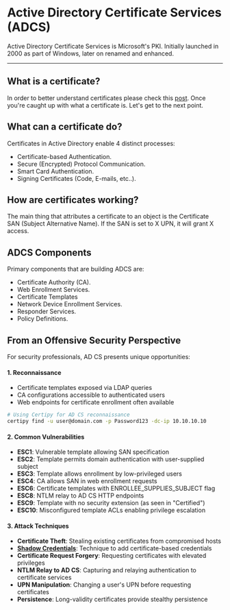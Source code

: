 # Active Directory Certificate Services (ADCS)

Active Directory Certificate Services is Microsoft's PKI. Initially launched in 2000 as part of Windows, later on renamed and enhanced.

***

## What is a certificate?

In order to better understand certificates please check this [post](../../../digital-trust/from-couriers-to-certificates-the-remarkable-history-of-digital-trust.md#how-can-i-trust-this-key). Once you're caught up with what a certificate is. Let's get to the next point.

## What can a certificate do?

Certificates in Active Directory enable 4 distinct processes:

* Certificate-based Authentication.
* Secure (Encrypted) Protocol Communication.
* Smart Card Authentication.
* Signing Certificates (Code, E-mails, etc..).

## How are certificates working?

The main thing that attributes a certificate to an object is the Certificate SAN (Subject Alternative Name). If the SAN is set to X UPN, it will grant X access.

## ADCS Components

Primary components that are building ADCS are:

* Certificate Authority (CA).
* Web Enrollment Services.
* Certificate Templates
* Network Device Enrollment Services.
* Responder Services.
* Policy Definitions.

## From an Offensive Security Perspective

For security professionals, AD CS presents unique opportunities:

#### 1. Reconnaissance

* Certificate templates exposed via LDAP queries
* CA configurations accessible to authenticated users
* Web endpoints for certificate enrollment often available

```bash
# Using Certipy for AD CS reconnaissance
certipy find -u user@domain.com -p Password123 -dc-ip 10.10.10.10
```

#### 2. Common Vulnerabilities

* **ESC1**: Vulnerable template allowing SAN specification
* **ESC2**: Template permits domain authentication with user-supplied subject
* **ESC3**: Template allows enrollment by low-privileged users
* **ESC4**: CA allows SAN in web enrollment requests
* **ESC6**: Certificate templates with ENROLLEE\_SUPPLIES\_SUBJECT flag
* **ESC8**: NTLM relay to AD CS HTTP endpoints
* **ESC9**: Template with no security extension (as seen in "Certified")
* **ESC10**: Misconfigured template ACLs enabling privilege escalation

#### 3. Attack Techniques

* **Certificate Theft**: Stealing existing certificates from compromised hosts
* [**Shadow Credentials**](../../attacks/shadow-credential-attack.md): Technique to add certificate-based credentials
* **Certificate Request Forgery**: Requesting certificates with elevated privileges
* **NTLM Relay to AD CS**: Capturing and relaying authentication to certificate services
* **UPN Manipulation**: Changing a user's UPN before requesting certificates
* **Persistence**: Long-validity certificates provide stealthy persistence





